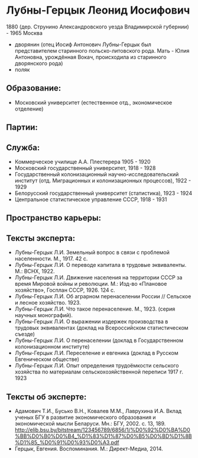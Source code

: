 # Лубны-Герцык Леонид Иосифович
1880 (дер. Струнино Александровского уезда Владимирской губернии)  - 1965 Москва

* дворянин (отец Иосиф Антонович Лубны-Герцык был представителем старинного польско-литовского рода. Мать - Юлия Антоновна, урождённая Вокач, происходила из старинного дворянского рода)
* поляк

## Образование:
* Московский университет (естественное отд., экономическое отделение) 
## Партии:
## Служба:
* Коммерческое училище А.А. Плестерера 1905 - 1920
* Московский государственный университет, 1918 - 1928
* Государственный колонизационный научно-исследовательский институт (отд. Миграционных и колонизационных процессов), 1922 - 1929 
* Белорусский государственный университет (статистика), 1923 - 1924
* Центральное статистическое управление СССР, 1918 - 1931 
## Пространство карьеры:
## Тексты эксперта:
* Лубны-Герцык Л.И. Земельный вопрос в связи с проблемой населенности. М., 1917. 42 с. 
* Лубны-Герцык Л.И. О переводе капитала в трудовые эквиваленты. М.: ВСНХ, 1922.
* Лубны-Герцык Л.И. Движение населения на территории СССР за время Мировой войны и революции. М.: Изд-во «Плановое хозяйство», Госплан СССР, 1926. 124 с.
* Лубны-Герцык Л.И. Об аграрном перенаселении России // Сельское и лесное хозяйство. 1923. 
* Лубны-Герцык Л.И.  Что такое перенаселение. М., 1923.  (серия научных монографий).
* Лубны-Герцык Л.И.  О выражении издержек производства в трудовых эквивалентах (доклад на Всероссийском статистическом съезде)
* Лубны-Герцык Л.И. О перенаселении (доклад в Государственном колонизационном институте)
* Лубны-Герцык Л.И. Переселение и евгеника (доклад в Русском Евгеническом обществе) 
* Лубны-Герцык Л.И.  Опыт определения трудоёмкости сельского хозяйства по материалам сельскохозяйственной переписи 1917 г. 1923 

## Тексты об эксперте:
* Адамович Т.И., Бусько В.Н., Ковалев М.М., Лаврухина И.А. Вклад ученых БГУ в развитие экономического образования и экономической мысли Беларуси. Мн.: БГУ, 2002. с. 13, 189. http://elib.bsu.by/bitstream/123456789/6856/1/%D0%92%D0%BA%D0%BB%D0%B0%D0%B4_%D1%83%D1%87%D0%B5%D0%BD%D1%8B%D1%85_%D0%91%D0%93%D0%A3.pdf 
* Герцык, Евгения. Воспоминания. М.: Директ-Медиа, 2014. 